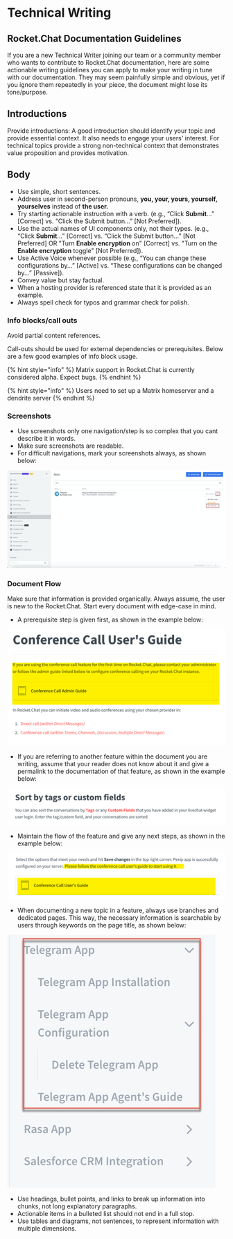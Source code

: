 # Technical Writing

## **Rocket.Chat Documentation Guidelines**

If you are a new Technical Writer joining our team or a community member who wants to contribute to Rocket.Chat documentation, here are some actionable writing guidelines you can apply to make your writing in tune with our documentation. They may seem painfully simple and obvious, yet if you ignore them repeatedly in your piece, the document might lose its tone/purpose.

## **Introductions**

Provide introductions: A good introduction should identify your topic and provide essential context. It also needs to engage your users' interest. For technical topics provide a strong non-technical context that demonstrates value proposition and provides motivation.&#x20;

## **Body**

* Use simple, short sentences.
* Address user in second-person pronouns, **you, your, yours, yourself, yourselves** instead of **the user.**
* Try starting actionable instruction with a verb. (e.g., “Click **Submit**…” \[Correct] vs. “Click the Submit button…” \[Not Preferred]).
* Use the actual names of UI components only, not their types. (e.g., “Click **Submit**…” \[Correct] vs. “Click the Submit button…” \[Not Preferred] OR "Turn **Enable encryption** on" \[Correct] vs. "Turn on the **Enable encryption** toggle" \[Not Preferred]).
* Use Active Voice whenever possible (e.g., “You can change these configurations by…” \[Active] vs. “These configurations can be changed by…” \[Passive]).
* Convey value but stay factual.
* When a hosting provider is referenced state that it is provided as an example.
* Always spell check for typos and grammar check for polish.

### Info blocks/call outs

Avoid partial content references.

Call-outs should be used for external dependencies or prerequisites. Below are a few good examples of info block usage.&#x20;

{% hint style="info" %}
Matrix support in Rocket.Chat is currently considered alpha. Expect bugs.
{% endhint %}

{% hint style="info" %}
Users need to set up a Matrix homeserver and a dendrite server
{% endhint %}

### Screenshots

* Use screenshots only one navigation/step is so complex that you cant describe it in words.
* Make sure screenshots are readable.
* For difficult navigations, mark your screenshots always, as shown below:

![Marked screenshot](<../../../.gitbook/assets/image (24).png>)

### Document Flow

Make sure that information is provided organically. Always assume, the user is new to the Rocket.Chat. Start every document with edge-case in mind.

* A prerequisite step is given first, as shown in the example below:

![Prerequisite step](<../../../.gitbook/assets/image (34).png>)

* If you are referring to another feature within the document you are writing, assume that your reader does not know about it and give a permalink to the documentation of that feature, as shown in the example below:

![](<../../../.gitbook/assets/image (35).png>)

* Maintain the flow of the feature and give any next steps, as shown in the example below:

![Next step](<../../../.gitbook/assets/image (29).png>)

* When documenting a new topic in a feature, always use branches and dedicated pages. This way, the necessary information is searchable by users through keywords on the page title, as shown below:

![](<../../../.gitbook/assets/image (23).png>)

* Use headings, bullet points, and links to break up information into chunks, not long explanatory paragraphs.
* Actionable items in a bulleted list should not end in a full stop.
* Use tables and diagrams, not sentences, to represent information with multiple dimensions.
